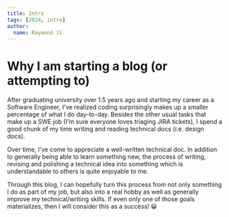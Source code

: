 ```yaml
---
title: Intro
tags: [2024, intro]
author:
  name: Raymond Ji
---
```


# Why I am starting a blog (or attempting to)

After graduating university over 1.5 years ago and starting my career as a Software Engineer, I've realized coding surprisingly makes up a smaller percentage of what I do day-to-day. Besides the other usual tasks that make up a SWE job (I'm sure everyone loves triaging JIRA tickets), I spend a good chunk of my time writing and reading technical docs (i.e. design docs).

Over time, I've come to appreciate a well-written technical doc. In addition to generally being able to learn something new, the process of writing, revising and polishing a technical idea into something which is understandable to others is quite enjoyable to me.

Through this blog, I can hopefully turn this process from not only something I do as part of my job, but also into a real hobby as well as generally improve my technical/writing skills. If even only one of those goals materializes, then I will consider this as a success! 😀
